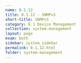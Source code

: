 ```yaml
---
name: 8.1.12
title: 8.1.12 - SNMPv3
short-title: SNMPv3
category: 8.1 Device Management
collection: system-management
layout: page
exam: both
sidebar: system_sidebar
permalink: 8.1.12.html
folder: system-management
---
```


